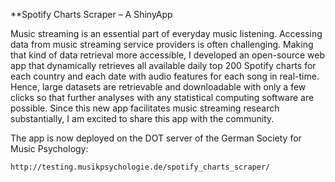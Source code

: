 **Spotify Charts Scraper – A ShinyApp

Music streaming is an essential part of everyday music listening. Accessing data from music streaming service providers is often challenging. Making that kind of data retrieval more accessible, I developed an open-source web app that dynamically retrieves all available daily top 200 Spotify charts for each country and each date with audio features for each song in real-time. Hence, large datasets are retrievable and downloadable with only a few clicks so that further analyses with any statistical computing software are possible. Since this new app facilitates music streaming research substantially, I am excited to share this app with the community.

The app is now deployed on the DOT server of the German Society for Music Psychology:
    
    http://testing.musikpsychologie.de/spotify_charts_scraper/

